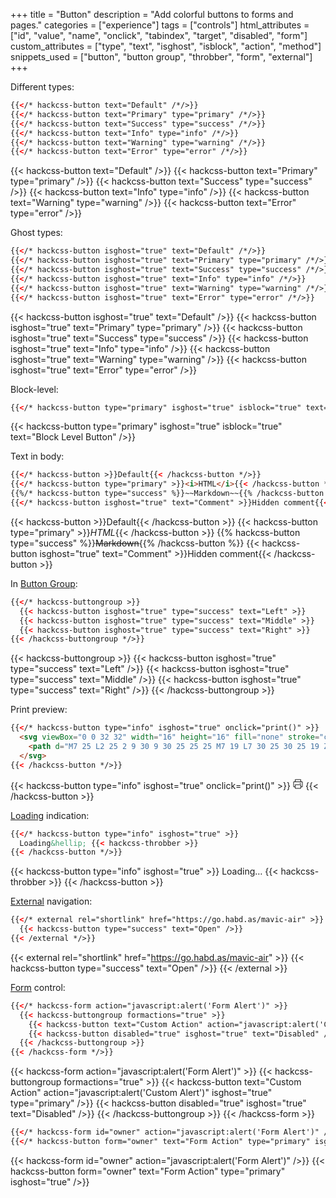 +++
title = "Button"
description = "Add colorful buttons to forms and pages."
categories = ["experience"]
tags = ["controls"]
html_attributes = ["id", "value", "name", "onclick", "tabindex", "target", "disabled", "form"]
custom_attributes = ["type", "text", "isghost", "isblock", "action", "method"]
snippets_used = ["button", "button group", "throbber", "form", "external"]
+++

Different types:

```html
{{</* hackcss-button text="Default" /*/>}}
{{</* hackcss-button text="Primary" type="primary" /*/>}}
{{</* hackcss-button text="Success" type="success" /*/>}}
{{</* hackcss-button text="Info" type="info" /*/>}}
{{</* hackcss-button text="Warning" type="warning" /*/>}}
{{</* hackcss-button text="Error" type="error" /*/>}}
```

{{< hackcss-button text="Default" />}}
{{< hackcss-button text="Primary" type="primary" />}}
{{< hackcss-button text="Success" type="success" />}}
{{< hackcss-button text="Info" type="info" />}}
{{< hackcss-button text="Warning" type="warning" />}}
{{< hackcss-button text="Error" type="error" />}}

Ghost types:

```html
{{</* hackcss-button isghost="true" text="Default" /*/>}}
{{</* hackcss-button isghost="true" text="Primary" type="primary" /*/>}}
{{</* hackcss-button isghost="true" text="Success" type="success" /*/>}}
{{</* hackcss-button isghost="true" text="Info" type="info" /*/>}}
{{</* hackcss-button isghost="true" text="Warning" type="warning" /*/>}}
{{</* hackcss-button isghost="true" text="Error" type="error" /*/>}}
```

{{< hackcss-button isghost="true" text="Default" />}}
{{< hackcss-button isghost="true" text="Primary" type="primary" />}}
{{< hackcss-button isghost="true" text="Success" type="success" />}}
{{< hackcss-button isghost="true" text="Info" type="info" />}}
{{< hackcss-button isghost="true" text="Warning" type="warning" />}}
{{< hackcss-button isghost="true" text="Error" type="error" />}}

Block-level:

```html
{{</* hackcss-button type="primary" isghost="true" isblock="true" text="Block Level Button" /*/>}}
```

{{< hackcss-button type="primary" isghost="true" isblock="true" text="Block Level Button" />}}

Text in body:

```html
{{</* hackcss-button >}}Default{{< /hackcss-button */>}}
{{</* hackcss-button type="primary" >}}<i>HTML</i>{{< /hackcss-button */>}}
{{%/* hackcss-button type="success" %}}~~Markdown~~{{% /hackcss-button */%}}
{{</* hackcss-button isghost="true" text="Comment" >}}Hidden comment{{< /hackcss-button */>}}
```

{{< hackcss-button >}}Default{{< /hackcss-button >}}
{{< hackcss-button type="primary" >}}<i>HTML</i>{{< /hackcss-button >}}
{{% hackcss-button type="success" %}}~~Markdown~~{{% /hackcss-button %}}
{{< hackcss-button isghost="true" text="Comment" >}}Hidden comment{{< /hackcss-button >}}

In [Button Group](..button-group):

```html
{{</* hackcss-buttongroup >}}
  {{< hackcss-button isghost="true" type="success" text="Left" >}}
  {{< hackcss-button isghost="true" type="success" text="Middle" >}}
  {{< hackcss-button isghost="true" type="success" text="Right" >}}
{{< /hackcss-buttongroup */>}}
```

{{< hackcss-buttongroup >}}
  {{< hackcss-button isghost="true" type="success" text="Left" />}}
  {{< hackcss-button isghost="true" type="success" text="Middle" />}}
  {{< hackcss-button isghost="true" type="success" text="Right" />}}
{{< /hackcss-buttongroup >}}

Print preview:

```html
{{</* hackcss-button type="info" isghost="true" onclick="print()" >}}
  <svg viewBox="0 0 32 32" width="16" height="16" fill="none" stroke="currentcolor" stroke-linecap="round" stroke-linejoin="round" stroke-width="2">
    <path d="M7 25 L2 25 2 9 30 9 30 25 25 25 M7 19 L7 30 25 30 25 19 Z M25 9 L25 2 7 2 7 9 M22 14 L25 14" />
  </svg>
{{< /hackcss-button */>}}
```

{{< hackcss-button type="info" isghost="true" onclick="print()" >}}
  <svg viewBox="0 0 32 32" width="16" height="16" fill="none" stroke="currentcolor" stroke-linecap="round" stroke-linejoin="round" stroke-width="2">
    <path d="M7 25 L2 25 2 9 30 9 30 25 25 25 M7 19 L7 30 25 30 25 19 Z M25 9 L25 2 7 2 7 9 M22 14 L25 14" />
  </svg>
{{< /hackcss-button >}}

[Loading](../throbber) indication:

```html
{{</* hackcss-button type="info" isghost="true" >}}
  Loading&hellip; {{< hackcss-throbber >}}
{{< /hackcss-button */>}}
```

{{< hackcss-button type="info" isghost="true" >}}
  Loading&hellip; {{< hackcss-throbber >}}
{{< /hackcss-button >}}

[External](../external) navigation:

```html
{{</* external rel="shortlink" href="https://go.habd.as/mavic-air" >}}
  {{< hackcss-button type="success" text="Open" />}}
{{< /external */>}}
```

{{< external rel="shortlink" href="https://go.habd.as/mavic-air" >}}
  {{< hackcss-button type="success" text="Open" />}}
{{< /external >}}

[Form](../form) control:

```html
{{</* hackcss-form action="javascript:alert('Form Alert')" >}}
  {{< hackcss-buttongroup formactions="true" >}}
    {{< hackcss-button text="Custom Action" action="javascript:alert('Custom Alert')" isghost="true" type="primary" />}}
    {{< hackcss-button disabled="true" isghost="true" text="Disabled" />}}
  {{< /hackcss-buttongroup >}}
{{< /hackcss-form */>}}
```

{{< hackcss-form action="javascript:alert('Form Alert')" >}}
  {{< hackcss-buttongroup formactions="true" >}}
    {{< hackcss-button text="Custom Action" action="javascript:alert('Custom Alert')" isghost="true" type="primary" />}}
    {{< hackcss-button disabled="true" isghost="true" text="Disabled" />}}
  {{< /hackcss-buttongroup >}}
{{< /hackcss-form >}}

```html
{{</* hackcss-form id="owner" action="javascript:alert('Form Alert')" /*/>}}
{{</* hackcss-button form="owner" text="Form Action" type="primary" isghost="true" /*/>}}
```

{{< hackcss-form id="owner" action="javascript:alert('Form Alert')" />}}
{{< hackcss-button form="owner" text="Form Action" type="primary" isghost="true"  />}}
